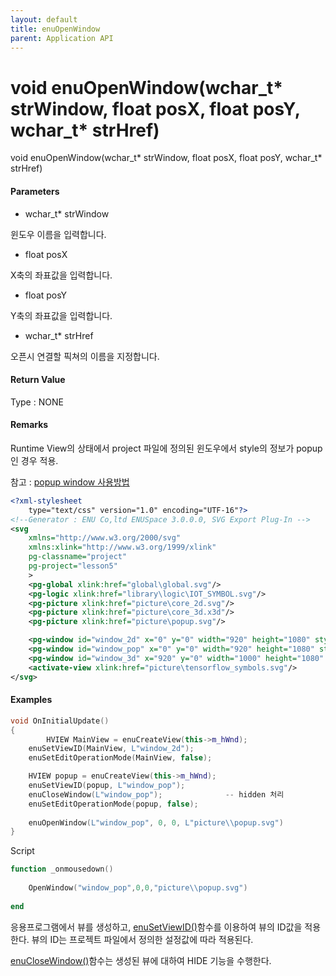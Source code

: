 ```yaml
---
layout: default
title: enuOpenWindow
parent: Application API
---
```

# void enuOpenWindow\(wchar\_t\* strWindow, float posX, float posY, wchar\_t\* strHref\)

void enuOpenWindow\(wchar\_t\* strWindow, float posX, float posY, wchar\_t\* strHref\)

#### Parameters

* wchar\_t\* strWindow

윈도우 이름을 입력합니다.

* float posX

X축의 좌표값을 입력합니다.

* float posY

Y축의 좌표값을 입력합니다.

* wchar\_t\* strHref

오픈시 연결할 픽쳐의 이름을 지정합니다.

#### Return Value

Type : NONE

#### Remarks

Runtime View의 상태에서 project 파일에 정의된 윈도우에서 style의 정보가 popup인 경우 적용.

참고 : [popup window 사용방법](./enuseditoruse_popup-window.md)

```xml
<?xml-stylesheet 
    type="text/css" version="1.0" encoding="UTF-16"?>
<!--Generator : ENU Co,ltd ENUSpace 3.0.0.0, SVG Export Plug-In -->
<svg 
    xmlns="http://www.w3.org/2000/svg"
    xmlns:xlink="http://www.w3.org/1999/xlink"
    pg-classname="project"
    pg-project="lesson5"
    > 
    <pg-global xlink:href="global\global.svg"/>
    <pg-logic xlink:href="library\logic\IOT_SYMBOL.svg"/>
    <pg-picture xlink:href="picture\core_2d.svg"/>
    <pg-picture xlink:href="picture\core_3d.x3d"/>
    <pg-picture xlink:href="picture\popup.svg"/>

    <pg-window id="window_2d" x="0" y="0" width="920" height="1080" style="2d view" border="Dialog Frame" xlink:href="picture\core_2d.svg"/>
    <pg-window id="window_pop" x="0" y="0" width="920" height="1080" style="popup" border="Dialog Frame" xlink:href=""/>
    <pg-window id="window_3d" x="920" y="0" width="1000" height="1080" style="3d view" border="Dialog Frame" xlink:href="picture\core_3d.x3d"/>
    <activate-view xlink:href="picture\tensorflow_symbols.svg"/>
</svg>
```

#### Examples

```cpp
void OnInitialUpdate()
{    
    	HVIEW MainView = enuCreateView(this->m_hWnd);
	enuSetViewID(MainView, L"window_2d");
	enuSetEditOperationMode(MainView, false);

	HVIEW popup = enuCreateView(this->m_hWnd);
	enuSetViewID(popup, L"window_pop");
	enuCloseWindow(L"window_pop");				-- hidden 처리
	enuSetEditOperationMode(popup, false);
	
	enuOpenWindow(L"window_pop", 0, 0, L"picture\\popup.svg")
}
```

Script

```lua
function _onmousedown()
	
	OpenWindow("window_pop",0,0,"picture\\popup.svg")
	
end
```

응용프로그램에서 뷰를 생성하고, [enuSetViewID\(\)](./enusappapi_enusetviewid.md)함수를 이용하여 뷰의 ID값을 적용한다. 뷰의 ID는 프로젝트 파일에서 정의한 설정값에 따라 적용된다. 

[enuCloseWindow\(\)](./enusappapi_enuclosewindow.md)함수는 생성된 뷰에 대하여 HIDE 기능을 수행한다. 

